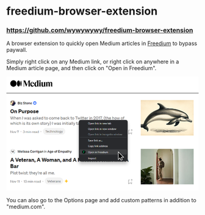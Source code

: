# freedium-browser-extension

### https://github.com/wywywywy/freedium-browser-extension

A browser extension to quickly open Medium articles in [Freedium](https://freedium.cfd) to bypass paywall.

Simply right click on any Medium link, or right click on anywhere in a Medium article page, and then click on "Open in Freedium".

![Screenshot showing "Open in Freedium" in context menu](assets/screenshot.png)

You can also go to the Options page and add custom patterns in addition to "medium.com".